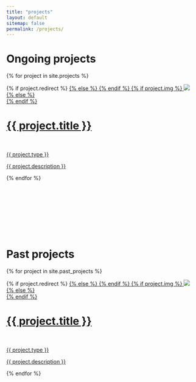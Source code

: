 ```yaml
---
title: "projects"
layout: default
sitemap: false
permalink: /projects/
---
```


# Ongoing projects
{% for project in site.projects %}
<div class="project">
    <div class="thumbnail">
        {% if project.redirect %}
        <a href="{{ project.redirect | prepend: site.baseurl | prepend: site.url }}">
         {% else %}
        <a href="{{ project.url | prepend: site.baseurl | prepend: site.url }}">
        {% endif %}  
        {% if project.img %}
       <img class="thumbnail" src="{{ site.url }}{{ site.baseurl }}/assets/img/{{project.img }}"/>
        {% else %}
        <div class="thumbnail blankbox"></div>
        {% endif %}    
        <span>
            <h1>{{ project.title }}</h1>
            <br/>
            <p>{{ project.type }}</p>
        </span>
        <p>{{ project.description }}</p>
        </a>
    </div>
</div>
{% endfor %}

<span>
    <br/> <br/> <br/> <br/> <br/> <br/> <br/> <br/> <br/>
</span>

# Past projects
{% for project in site.past_projects %}
<div class="project ">
    <div class="thumbnail">
        {% if project.redirect %}
        <a href="{{ project.redirect | prepend: site.baseurl | prepend: site.url }}">
         {% else %}
        <a href="{{ project.url | prepend: site.baseurl | prepend: site.url }}">
        {% endif %}  
        {% if project.img %}
       <img class="thumbnail" src="{{ site.url }}{{ site.baseurl }}/assets/img/{{project.img }}"/>
        {% else %}
        <div class="thumbnail blankbox"></div>
        {% endif %}    
        <span>
            <h1>{{ project.title }}</h1>
            <br/>
            <p>{{ project.type }}</p>
        </span>
        <p>{{ project.description }}</p>
        </a>
    </div>
</div>
{% endfor %}